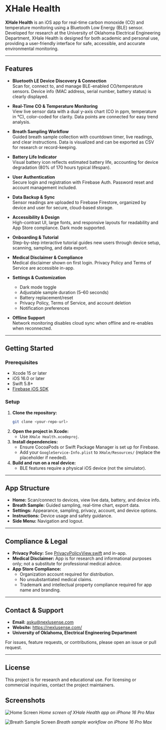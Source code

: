 # XHale Health

**XHale Health** is an iOS app for real-time carbon monoxide (CO) and temperature monitoring using a Bluetooth Low Energy (BLE) sensor. Developed for research at the University of Oklahoma Electrical Engineering Department, XHale Health is designed for both academic and personal use, providing a user-friendly interface for safe, accessible, and accurate environmental monitoring.

---

## Features

- **Bluetooth LE Device Discovery & Connection**  
  Scan for, connect to, and manage BLE-enabled CO/temperature sensors. Device info (MAC address, serial number, battery status) is clearly displayed.

- **Real-Time CO & Temperature Monitoring**  
  View live sensor data with a dual y-axis chart (CO in ppm, temperature in °C), color-coded for clarity. Data points are connected for easy trend analysis.

- **Breath Sampling Workflow**  
  Guided breath sample collection with countdown timer, live readings, and clear instructions. Data is visualized and can be exported as CSV for research or record-keeping.

- **Battery Life Indicator**  
  Visual battery icon reflects estimated battery life, accounting for device degradation (80% of 170 hours typical lifespan).

- **User Authentication**  
  Secure login and registration with Firebase Auth. Password reset and account management included.

- **Data Backup & Sync**  
  Sensor readings are uploaded to Firebase Firestore, organized by device and user for secure, cloud-based storage.

- **Accessibility & Design**  
  High-contrast UI, large fonts, and responsive layouts for readability and App Store compliance. Dark mode supported.

- **Onboarding & Tutorial**  
  Step-by-step interactive tutorial guides new users through device setup, scanning, sampling, and data export.

- **Medical Disclaimer & Compliance**  
  Medical disclaimer shown on first login. Privacy Policy and Terms of Service are accessible in-app.

- **Settings & Customization**  
  - Dark mode toggle
  - Adjustable sample duration (5–60 seconds)
  - Battery replacement/reset
  - Privacy Policy, Terms of Service, and account deletion
  - Notification preferences

- **Offline Support**  
  Network monitoring disables cloud sync when offline and re-enables when reconnected.

---

## Getting Started

### Prerequisites
- Xcode 15 or later
- iOS 16.0 or later
- Swift 5.8+
- [Firebase iOS SDK](https://firebase.google.com/docs/ios/setup)

### Setup
1. **Clone the repository:**
   ```sh
   git clone <your-repo-url>
   ```
2. **Open the project in Xcode:**
   - Use `XHale Health.xcodeproj`.
3. **Install dependencies:**
   - Ensure CocoaPods or Swift Package Manager is set up for Firebase.
   - Add your `GoogleService-Info.plist` to `XHale/Resources/` (replace the placeholder if needed).
4. **Build and run on a real device:**
   - BLE features require a physical iOS device (not the simulator).

---

## App Structure
- **Home:** Scan/connect to devices, view live data, battery, and device info.
- **Breath Sample:** Guided sampling, real-time chart, export data.
- **Settings:** Appearance, sampling, privacy, account, and device options.
- **Instructions:** Device usage and safety guidance.
- **Side Menu:** Navigation and logout.

---

## Compliance & Legal
- **Privacy Policy:** See [PrivacyPolicyView.swift](XHale/Views/PrivacyPolicyView.swift) and in-app.
- **Medical Disclaimer:** App is for research and informational purposes only; not a substitute for professional medical advice.
- **App Store Compliance:**
  - Organization account required for distribution.
  - No unsubstantiated medical claims.
  - Trademark and intellectual property compliance required for app name and branding.

---

## Contact & Support
- **Email:** asku@nexlusense.com
- **Website:** https://nexlusense.com/
- **University of Oklahoma, Electrical Engineering Department**

For issues, feature requests, or contributions, please open an issue or pull request.

---

## License
This project is for research and educational use. For licensing or commercial inquiries, contact the project maintainers.

## Screenshots

![Home Screen](Resources/Images/sim1.png)
*Home screen of XHale Health app on iPhone 16 Pro Max*

![Breath Sample Screen](Resources/Images/sim2.png)
*Breath sample workflow on iPhone 16 Pro Max*
